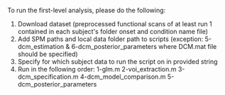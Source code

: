 To run the first-level analysis, please do the following:
1. Download dataset (preprocessed functional scans of at least run 1 contained in each subject's folder onset and condition name file)
2. Add SPM paths and local data folder path to scripts (exception: 5-dcm_estimation & 6-dcm_posterior_parameters where DCM.mat file should be specified)
3. Specify for which subject data to run the script on in provided string
4. Run in the following order:
     1-glm.m
     2-voi_extraction.m
     3-dcm_specification.m
     4-dcm_model_comparison.m
     5-dcm_posterior_parameters
